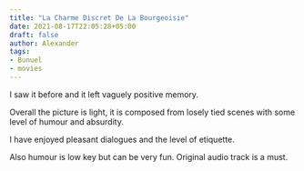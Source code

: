 ```yaml
---
title: "La Charme Discret De La Bourgeoisie"
date: 2021-08-17T22:05:28+05:00
draft: false
author: Alexander
tags:
- Bunuel
- movies
---
```


I saw it before and it left vaguely positive memory.

Overall the picture is light, it is composed from losely tied scenes with some level of humour and absurdity.

I have enjoyed pleasant dialogues and the level of etiquette.

Also humour is low key but can be very fun. Original audio track is a must.
